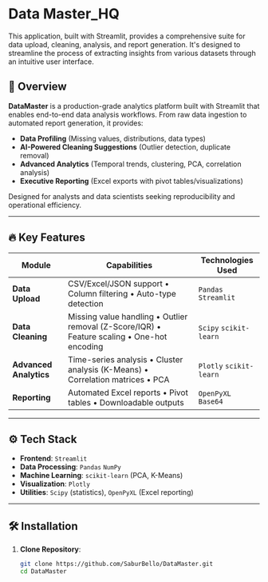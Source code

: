 # Data Master_HQ

This application, built with Streamlit, provides a comprehensive suite for data upload, cleaning, analysis, and report generation. It's designed to streamline the process of extracting insights from various datasets through an intuitive user interface.

## 🚀 Overview
**DataMaster** is a production-grade analytics platform built with Streamlit that enables end-to-end data analysis workflows. From raw data ingestion to automated report generation, it provides:

- **Data Profiling** (Missing values, distributions, data types)
- **AI-Powered Cleaning Suggestions** (Outlier detection, duplicate removal)
- **Advanced Analytics** (Temporal trends, clustering, PCA, correlation analysis)
- **Executive Reporting** (Excel exports with pivot tables/visualizations)

Designed for analysts and data scientists seeking reproducibility and operational efficiency.

---

## 🔥 Key Features
| Module | Capabilities | Technologies Used |
|--------|--------------|-------------------|
| **Data Upload** | CSV/Excel/JSON support • Column filtering • Auto-type detection | `Pandas` `Streamlit` |
| **Data Cleaning** | Missing value handling • Outlier removal (Z-Score/IQR) • Feature scaling • One-hot encoding | `Scipy` `scikit-learn` |
| **Advanced Analytics** | Time-series analysis • Cluster analysis (K-Means) • Correlation matrices • PCA | `Plotly` `scikit-learn` |
| **Reporting** | Automated Excel reports • Pivot tables • Downloadable outputs | `OpenPyXL` `Base64` |

---

## ⚙️ Tech Stack
- **Frontend**: `Streamlit`  
- **Data Processing**: `Pandas` `NumPy`  
- **Machine Learning**: `scikit-learn` (PCA, K-Means)  
- **Visualization**: `Plotly`  
- **Utilities**: `Scipy` (statistics), `OpenPyXL` (Excel reporting)  

---

## 🛠️ Installation
1. **Clone Repository**:
   ```bash
   git clone https://github.com/SaburBello/DataMaster.git
   cd DataMaster
